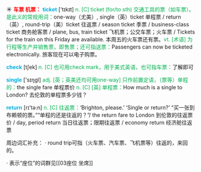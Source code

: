 ☀ <font color="red">**车票 机票：**</font>
<font color="sky blue">**ticket**</font> ['tɪkɪt] 
<font color="#00b050">n. [C] ticket (for/to sth) 交通工具的票（如车票）。是此义的常规用词：</font>one-way（尤美）, single（英）ticket 单程票 / return（英）, round-trip（美）ticket 往返票 / season ticket 季票 / business-class ticket 商务舱客票 / plane, bus, train ticket 飞机票；公交车票；火车票 / Tickets for the train on this Friday are available. 本周五的火车票还有票。<font color="#00b050">vt. [术语] 为行程等生产并销售票，即售票；还可指送票：</font>Passengers can now be ticketed electronically. 旅客现在可以电子购票。

<font color="sky blue">**check**</font> [tʃek] 
<font color="#00b050">n. [C] 也可用check mark，用于美式英语，也可指车票：</font>了解即可

<font color="sky blue">**single**</font> ['sɪŋɡl] 
<font color="#00b050">adj. [英；英美还均可用one-way] 只作前置定语，（票等）单程的：</font>the single fare 单程票价 <font color="#00b050">n. [C] [英] 单程票：</font>How much is a single to London? 去伦敦的单程票多少钱？

<font color="sky blue">**return**</font> [rɪ'tə:n] 
<font color="#00b050">n. [C] 往返票：</font>‘Brighton, please.’ ‘Single or return?’ “买一张到布赖顿的票。”“单程的还是往返的？”/ the return fare to London 到伦敦的往返票价 / day, period return 当日往返票；限期往返票 / economy return 经济舱往返票 

周边词汇补充：
· round trip可指（火车票、汽车票、飞机票等）往返的，来回的。

· 表示“座位”的词群见[[03座位 坐席]]
